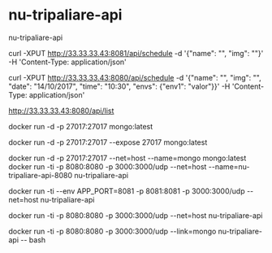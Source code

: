 # nu-tripaliare-api
nu-tripaliare-api



curl -XPUT http://33.33.33.43:8081/api/schedule -d '{"name": "", "img": ""}' -H 'Content-Type: application/json'

curl -XPUT http://33.33.33.43:8080/api/schedule -d '{"name": "", "img": "", "date": "14/10/2017", "time": "10:30", "envs": {"env1": "valor"}}' -H 'Content-Type: application/json'


http://33.33.33.43:8080/api/list


docker run -d -p 27017:27017 mongo:latest

docker run -d -p 27017:27017 --expose 27017 mongo:latest

docker run -d -p 27017:27017 --net=host --name=mongo mongo:latest
docker run -ti -p 8080:8080 -p 3000:3000/udp --net=host --name=nu-tripaliare-api-8080 nu-tripaliare-api


docker run -ti --env APP_PORT=8081 -p 8081:8081 -p 3000:3000/udp --net=host nu-tripaliare-api

docker run -ti -p 8080:8080 -p 3000:3000/udp --net=host nu-tripaliare-api


docker run -ti -p 8080:8080 -p 3000:3000/udp --link=mongo nu-tripaliare-api -- bash
